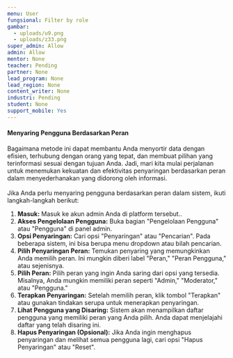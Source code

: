 ```yaml
---
menu: User
fungsional: Filter by role
gambar:
  - uploads/u9.png
  - uploads/z33.png
super_admin: Allow
admin: Allow
mentor: None
teacher: Pending
partner: None
lead_program: None
lead_region: None
content_writer: None
industri: Pending
student: None
support_mobile: Yes
---
```

#### Menyaring Pengguna Berdasarkan Peran

Bagaimana metode ini dapat membantu Anda menyortir data dengan efisien, terhubung dengan orang yang tepat, dan membuat pilihan yang terinformasi sesuai dengan tujuan Anda. Jadi, mari kita mulai perjalanan untuk menemukan kekuatan dan efektivitas penyaringan berdasarkan peran dalam menyederhanakan yang didorong oleh informasi.\
\
Jika Anda perlu menyaring pengguna berdasarkan peran dalam sistem, ikuti langkah-langkah berikut:

1. **Masuk:** Masuk ke akun admin Anda di platform tersebut..
2. **Akses Pengelolaan Pengguna:** Buka bagian "Pengelolaan Pengguna" atau "Pengguna" di panel admin.
3. **Opsi Penyaringan:** Cari opsi "Penyaringan" atau "Pencarian". Pada beberapa sistem, ini bisa berupa menu dropdown atau bilah pencarian.
4. **Pilih Penyaringan Peran:** Temukan penyaring yang memungkinkan Anda memilih peran. Ini mungkin diberi label "Peran," "Peran Pengguna," atau sejenisnya.
5. **Pilih Peran:** Pilih peran yang ingin Anda saring dari opsi yang tersedia. Misalnya, Anda mungkin memiliki peran seperti "Admin," "Moderator," atau "Pengguna."
6. **Terapkan Penyaringan:** Setelah memilih peran, klik tombol "Terapkan" atau gunakan tindakan serupa untuk menerapkan penyaringan.
7. **Lihat Pengguna yang Disaring:** Sistem akan menampilkan daftar pengguna yang memiliki peran yang Anda pilih. Anda dapat menjelajahi daftar yang telah disaring ini.
8. **Hapus Penyaringan (Opsional):** Jika Anda ingin menghapus penyaringan dan melihat semua pengguna lagi, cari opsi "Hapus Penyaringan" atau "Reset".